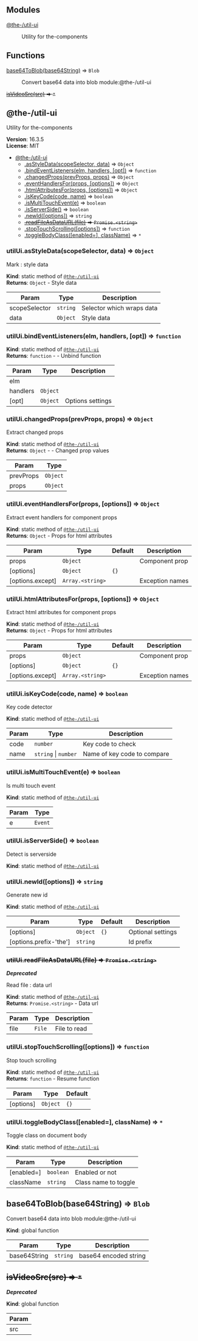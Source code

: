 <!--- Code generated by @the-/script-doc. DO NOT EDIT. -->

## Modules

<dl>
<dt><a href="#module_@the-/util-ui">@the-/util-ui</a></dt>
<dd><p>Utility for the-components</p>
</dd>
</dl>

## Functions

<dl>
<dt><a href="#base64ToBlob">base64ToBlob(base64String)</a> ⇒ <code>Blob</code></dt>
<dd><p>Convert base64 data into blob
module:@the-/util-ui</p>
</dd>
<dt><del><a href="#isVideoSrc">isVideoSrc(src)</a> ⇒ <code>*</code></del></dt>
<dd></dd>
</dl>

<a name="module_@the-/util-ui"></a>

## @the-/util-ui
Utility for the-components

**Version**: 16.3.5  
**License**: MIT  

* [@the-/util-ui](#module_@the-/util-ui)
    * [.asStyleData(scopeSelector, data)](#module_@the-/util-ui.asStyleData) ⇒ <code>Object</code>
    * [.bindEventListeners(elm, handlers, [opt])](#module_@the-/util-ui.bindEventListeners) ⇒ <code>function</code>
    * [.changedProps(prevProps, props)](#module_@the-/util-ui.changedProps) ⇒ <code>Object</code>
    * [.eventHandlersFor(props, [options])](#module_@the-/util-ui.eventHandlersFor) ⇒ <code>Object</code>
    * [.htmlAttributesFor(props, [options])](#module_@the-/util-ui.htmlAttributesFor) ⇒ <code>Object</code>
    * [.isKeyCode(code, name)](#module_@the-/util-ui.isKeyCode) ⇒ <code>boolean</code>
    * [.isMultiTouchEvent(e)](#module_@the-/util-ui.isMultiTouchEvent) ⇒ <code>boolean</code>
    * [.isServerSide()](#module_@the-/util-ui.isServerSide) ⇒ <code>boolean</code>
    * [.newId([options])](#module_@the-/util-ui.newId) ⇒ <code>string</code>
    * ~~[.readFileAsDataURL(file)](#module_@the-/util-ui.readFileAsDataURL) ⇒ <code>Promise.&lt;string&gt;</code>~~
    * [.stopTouchScrolling([options])](#module_@the-/util-ui.stopTouchScrolling) ⇒ <code>function</code>
    * [.toggleBodyClass([enabled&#x3D;], className)](#module_@the-/util-ui.toggleBodyClass) ⇒ <code>\*</code>

<a name="module_@the-/util-ui.asStyleData"></a>

### utilUi.asStyleData(scopeSelector, data) ⇒ <code>Object</code>
Mark  : style data

**Kind**: static method of [<code>@the-/util-ui</code>](#module_@the-/util-ui)  
**Returns**: <code>Object</code> - Style data  

| Param | Type | Description |
| --- | --- | --- |
| scopeSelector | <code>string</code> | Selector which wraps data |
| data | <code>Object</code> | Style data |

<a name="module_@the-/util-ui.bindEventListeners"></a>

### utilUi.bindEventListeners(elm, handlers, [opt]) ⇒ <code>function</code>
**Kind**: static method of [<code>@the-/util-ui</code>](#module_@the-/util-ui)  
**Returns**: <code>function</code> - - Unbind function  

| Param | Type | Description |
| --- | --- | --- |
| elm |  |  |
| handlers | <code>Object</code> |  |
| [opt] | <code>Object</code> | Options settings |

<a name="module_@the-/util-ui.changedProps"></a>

### utilUi.changedProps(prevProps, props) ⇒ <code>Object</code>
Extract changed props

**Kind**: static method of [<code>@the-/util-ui</code>](#module_@the-/util-ui)  
**Returns**: <code>Object</code> - - Changed prop values  

| Param | Type |
| --- | --- |
| prevProps | <code>Object</code> | 
| props | <code>Object</code> | 

<a name="module_@the-/util-ui.eventHandlersFor"></a>

### utilUi.eventHandlersFor(props, [options]) ⇒ <code>Object</code>
Extract event handlers for component props

**Kind**: static method of [<code>@the-/util-ui</code>](#module_@the-/util-ui)  
**Returns**: <code>Object</code> - Props for html attributes  

| Param | Type | Default | Description |
| --- | --- | --- | --- |
| props | <code>Object</code> |  | Component prop |
| [options] | <code>Object</code> | <code>{}</code> |  |
| [options.except] | <code>Array.&lt;string&gt;</code> |  | Exception names |

<a name="module_@the-/util-ui.htmlAttributesFor"></a>

### utilUi.htmlAttributesFor(props, [options]) ⇒ <code>Object</code>
Extract html attributes for component props

**Kind**: static method of [<code>@the-/util-ui</code>](#module_@the-/util-ui)  
**Returns**: <code>Object</code> - Props for html attributes  

| Param | Type | Default | Description |
| --- | --- | --- | --- |
| props | <code>Object</code> |  | Component prop |
| [options] | <code>Object</code> | <code>{}</code> |  |
| [options.except] | <code>Array.&lt;string&gt;</code> |  | Exception names |

<a name="module_@the-/util-ui.isKeyCode"></a>

### utilUi.isKeyCode(code, name) ⇒ <code>boolean</code>
Key code detector

**Kind**: static method of [<code>@the-/util-ui</code>](#module_@the-/util-ui)  

| Param | Type | Description |
| --- | --- | --- |
| code | <code>number</code> | Key code to check |
| name | <code>string</code> \| <code>number</code> | Name of key code to compare |

<a name="module_@the-/util-ui.isMultiTouchEvent"></a>

### utilUi.isMultiTouchEvent(e) ⇒ <code>boolean</code>
Is multi touch event

**Kind**: static method of [<code>@the-/util-ui</code>](#module_@the-/util-ui)  

| Param | Type |
| --- | --- |
| e | <code>Event</code> | 

<a name="module_@the-/util-ui.isServerSide"></a>

### utilUi.isServerSide() ⇒ <code>boolean</code>
Detect is serverside

**Kind**: static method of [<code>@the-/util-ui</code>](#module_@the-/util-ui)  
<a name="module_@the-/util-ui.newId"></a>

### utilUi.newId([options]) ⇒ <code>string</code>
Generate new id

**Kind**: static method of [<code>@the-/util-ui</code>](#module_@the-/util-ui)  

| Param | Type | Default | Description |
| --- | --- | --- | --- |
| [options] | <code>Object</code> | <code>{}</code> | Optional settings |
| [options.prefix-'the'] | <code>string</code> |  | Id prefix |

<a name="module_@the-/util-ui.readFileAsDataURL"></a>

### ~~utilUi.readFileAsDataURL(file) ⇒ <code>Promise.&lt;string&gt;</code>~~
***Deprecated***

Read file  : data url

**Kind**: static method of [<code>@the-/util-ui</code>](#module_@the-/util-ui)  
**Returns**: <code>Promise.&lt;string&gt;</code> - Data url  

| Param | Type | Description |
| --- | --- | --- |
| file | <code>File</code> | File to read |

<a name="module_@the-/util-ui.stopTouchScrolling"></a>

### utilUi.stopTouchScrolling([options]) ⇒ <code>function</code>
Stop touch scrolling

**Kind**: static method of [<code>@the-/util-ui</code>](#module_@the-/util-ui)  
**Returns**: <code>function</code> - Resume function  

| Param | Type | Default |
| --- | --- | --- |
| [options] | <code>Object</code> | <code>{}</code> | 

<a name="module_@the-/util-ui.toggleBodyClass"></a>

### utilUi.toggleBodyClass([enabled&#x3D;], className) ⇒ <code>\*</code>
Toggle class on document body

**Kind**: static method of [<code>@the-/util-ui</code>](#module_@the-/util-ui)  

| Param | Type | Description |
| --- | --- | --- |
| [enabled=] | <code>boolean</code> | Enabled or not |
| className | <code>string</code> | Class name to toggle |

<a name="base64ToBlob"></a>

## base64ToBlob(base64String) ⇒ <code>Blob</code>
Convert base64 data into blob
module:@the-/util-ui

**Kind**: global function  

| Param | Type | Description |
| --- | --- | --- |
| base64String | <code>string</code> | base64 encoded string |

<a name="isVideoSrc"></a>

## ~~isVideoSrc(src) ⇒ <code>\*</code>~~
***Deprecated***

**Kind**: global function  

| Param |
| --- |
| src | 

